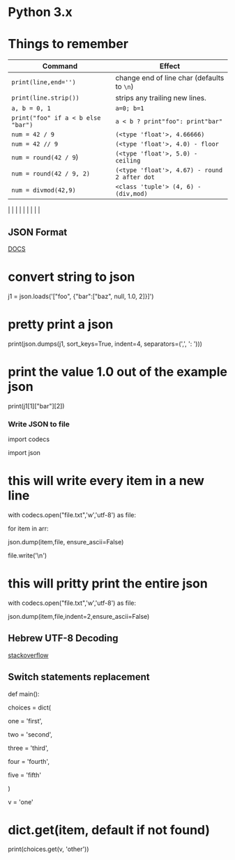 # Python 3.x

# Things to remember

  
| Command | Effect |
|--|--|
| `print(line,end='') ` | change end of line char (defaults to `\n`)   |
|`print(line.strip())` |strips any trailing new lines. |
|`a, b = 0, 1` | `a=0; b=1`|
|`print("foo" if a < b else "bar")` | `a < b ? print"foo": print"bar"`|
|`num = 42 / 9`|`(<type 'float'>, 4.66666)`|
|`num = 42 // 9`|`(<type 'float'>, 4.0) - floor`|
|`num = round(42 / 9`)|`(<type 'float'>, 5.0) - ceiling`|
|`num = round(42 / 9, 2)`|`(<type 'float'>, 4.67) - round 2 after dot`|
|`num = divmod(42,9)`|`<class 'tuple'> (4, 6) - (div,mod)`|

| | |
| | |
| | |











## JSON Format

[DOCS](https://docs.python.org/2/library/json.html)

# convert string to json

j1 = json.loads('["foo", {"bar":["baz", null, 1.0, 2]}]')

# pretty print a json

print(json.dumps(j1, sort_keys=True, indent=4, separators=(',', ': ')))

# print the value 1.0 out of the example json

print(j1[1]["bar"][2])

  

### Write JSON to file

import codecs

import json

  

# this will write every item in a new line

with codecs.open("file.txt",'w','utf-8') as file:

for item in arr:

json.dump(item,file, ensure_ascii=False)

file.write('\n')

  

# this will pritty print the entire json

with codecs.open("file.txt",'w','utf-8') as file:

json.dump(item,file,indent=2,ensure_ascii=False)

  

  
  

## Hebrew UTF-8 Decoding

[stackoverflow](http://stackoverflow.com/questions/29850912/decoding-and-encoding-hebrew-string-in-python)

## Switch statements replacement

  

def main():

choices = dict(

one = 'first',

two = 'second',

three = 'third',

four = 'fourth',

five = 'fifth'

)

v = 'one'

# dict.get(item, default if not found)

print(choices.get(v, 'other'))
<!--stackedit_data:
eyJoaXN0b3J5IjpbLTEzMzk3MjU5OTQsLTc0NzMyNzUzMF19
-->